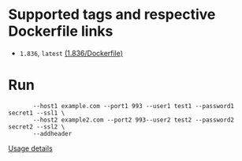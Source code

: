 #  Supported tags and respective Dockerfile links

- `1.836`, `latest` [(1.836/Dockerfile)](https://github.com/webinv/docker-imapsync/blob/master/1.836/Dockerfile)

# Run

```docker run -ti --rm webinventions/imapsync \
       --host1 example.com --port1 993 --user1 test1 --password1 secret1 --ssl1 \
       --host2 example2.com --port2 993--user2 test2 --password2 secret2 --ssl2 \
       --addheader
```
    
[Usage details](https://github.com/imapsync/imapsync/blob/master/README)